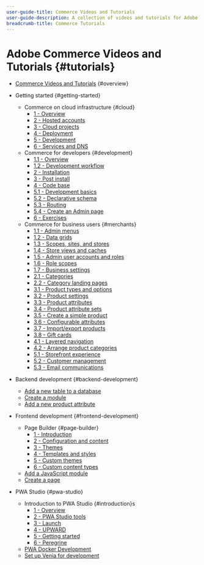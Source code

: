 ```yaml
---
user-guide-title: Commerce Videos and Tutorials
user-guide-description: A collection of videos and tutorials for Adobe Commerce and Magento Open Source.
breadcrumb-title: Commerce Tutorials
---
```

  
# Adobe Commerce Videos and Tutorials {#tutorials}

+ [Commerce Videos and Tutorials](overview.md) {#overview}

+ Getting started {#getting-started}
  + Commerce on cloud infrastructure {#cloud}
    + [1 - Overview](./cloud/intro-1.md)
    + [2 - Hosted accounts](./cloud/intro-2.md)
    + [3 - Cloud projects](./cloud/intro-3.md)
    + [4 - Deployment](./cloud/intro-4.md)
    + [5 - Development](./cloud/intro-5.md)
    + [6 - Services and DNS](./cloud/intro-6.md)
  + Commerce for developers {#development}
    + [1.1 - Overview](./developer/intro-backend-1-1.md)
    + [1.2 - Development workflow](./developer/intro-backend-1-2.md)
    + [2 - Installation](./developer/intro-backend-2.md)
    + [3 - Post install](./developer/intro-backend-3.md)
    + [4 - Code base](./developer/intro-backend-4.md)
    + [5.1 - Development basics](./developer/intro-backend-5-1.md)
    + [5.2 - Declarative schema](./developer/intro-backend-5-2.md)
    + [5.3 - Routing](./developer/intro-backend-5-3.md)
    + [5.4 - Create an Admin page](./developer/intro-backend-5-4.md)
    + [6 - Exercises](./developer/intro-backend-6.md)
  + Commerce for business users {#merchants}
    + [1.1 - Admin menus](./merchant/introduction/1-1-menus.md)
    + [1.2 - Data grids](./merchant/introduction/1-2-data-grids.md)
    + [1.3 - Scopes, sites, and stores](./merchant/introduction/1-3-apps-scopes-sites-stores.md)
    + [1.4 - Store views and caches](./merchant/introduction/1-4-store-views-cache.md)
    + [1.5 - Admin user accounts and roles](./merchant/introduction/1-5-users-roles.md)
    + [1.6 - Role scopes](./merchant/introduction/1-6-role-scopes.md)
    + [1.7 - Business settings](./merchant/introduction/1-7-business-settings.md)
    + [2.1 - Categories](./merchant/introduction/2-1-categories.md)
    + [2.2 - Category landing pages](./merchant/introduction/2-2-category-landing-page.md)
    + [3.1 - Product types and options](./merchant/introduction/3-1-product-types-options.md)
    + [3.2 - Product settings](./merchant/introduction/3-2-product-settings.md)
    + [3.3 - Product attributes](./merchant/introduction/3-3-product-attributes.md)
    + [3.4 - Product attribute sets](./merchant/introduction/3-4-product-attribute-sets.md)
    + [3.5 - Create a simple product](./merchant/introduction/3-5-create-simple-product.md)
    + [3.6 - Configurable attributes](./merchant/introduction/3-6-configurable-attributes.md)
    + [3.7 - Import/export products](./merchant/introduction/3-7-import-export-products.md)
    + [3.8 - Gift cards](./merchant/introduction/3-8-gift-cards.md)
    + [4.1 - Layered navigation](./merchant/introduction/4-1-layered-navigation.md)
    + [4.2 - Arrange product categories](./merchant/introduction/4-2-arrange-product-categories.md)
    + [5.1 - Storefront experience](./merchant/introduction/5-1-storefront-experience.md)
    + [5.2 - Customer management](./merchant/introduction/5-2-customer-management.md)
    + [5.3 - Email communications](./merchant/introduction/5-3-store-communications.md)

+ Backend development {#backend-development}
  + [Add a new table to a database](./developer/add-new-db-table.md)
  + [Create a module](developer/create-module.md)
  + [Add a new product attribute](./developer/add-product-attribute.md)

+ Frontend development {#frontend-development}
  + Page Builder {#page-builder}
    + [1 - Introduction](./developer/page-builder/1-intro-case-studies.md)
    + [2 - Configuration and content](./developer/page-builder/2-config-create-content.md)
    + [3 - Themes](./developer/page-builder/3-themes.md)
    + [4 - Templates and styles](./developer/page-builder/4-admin-templates-apply-styles.md)
    + [5 - Custom themes](./developer/page-builder/5-customize-theme.md)
    + [6 - Custom content types](developer/page-builder/6-custom-content-types.md)
  + [Add a JavaScript module](developer/add-javascript-module.md)
  + [Create a page](developer/create-new-page.md)

+ PWA Studio {#pwa-studio}
  + Introduction to PWA Studio {#introduction}s
    + [1 - Overview](./pwa/introduction/1-overview.md)
    + [2 - PWA Studio tools](./pwa/introduction/2-pwa-studio-tools.md)
    + [3 - Launch](pwa/introduction/3-launch.md)
    + [4 - UPWARD](./pwa/introduction/4-upward.md)
    + [5 - Getting started](./pwa/introduction/5-getting-started.md)
    + [6 - Peregrine](./pwa/introduction/6-peregrine.md)
  + [PWA Docker Development](./pwa/pwa-docker-development.md)
  + [Set up Venia for development](pwa/set-up-venia-for-dev.md)



